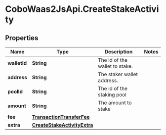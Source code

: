 # CoboWaas2JsApi.CreateStakeActivity

## Properties

Name | Type | Description | Notes
------------ | ------------- | ------------- | -------------
**walletId** | **String** | The id of the wallet to stake. | 
**address** | **String** | The staker wallet address. | 
**poolId** | **String** | The id of the staking pool | 
**amount** | **String** | The amount to stake | 
**fee** | [**TransactionTransferFee**](TransactionTransferFee.md) |  | 
**extra** | [**CreateStakeActivityExtra**](CreateStakeActivityExtra.md) |  | 


